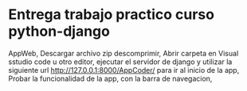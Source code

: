 # Entrega trabajo practico curso python-django
AppWeb,
Descargar archivo zip descomprimir, 
Abrir carpeta en Visual sstudio code u otro editor,
ejecutar el servidor de django y utilizar la siguiente url http://127.0.0.1:8000/AppCoder/ para ir al inicio de la app,
Probar la funcionalidad de la app, con la barra de navegacion,
